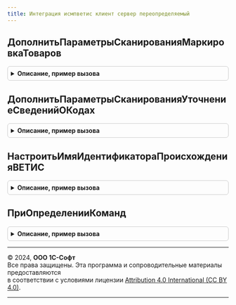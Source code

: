 ```yaml
---
title: Интеграция исмпветис клиент сервер переопределяемый
---
```



## ДополнитьПараметрыСканированияМаркировкаТоваров
<details style="margin: 1em 0; padding: 0.5em; border: 1px solid #ccc; border-radius: 6px;">

<summary style="font-weight: bold; cursor: pointer;">Описание, пример вызова</summary>

```bsl

// Дополняет параметры сканирования для документа Маркировка товаров при необходимости передавать специфику ВетИС:
//   * Взводит флаг "ЗаполнятьДанныеВЕТИС".
//   * Определяет тип идентификатора происхождения ВетИС.
//
// Параметры:
//   Операция              - ПеречислениеСсылка.ВидыОперацийИСМП - операция маркировки.
//   ПараметрыСканирования - См. ШтрихкодированиеОбщегоНазначенияИСКлиент.ПараметрыСканирования.
//   СтандартнаяОбработка  - Булево - признак библиотечной обработки
//
Процедура ДополнитьПараметрыСканированияМаркировкаТоваров(Операция, ПараметрыСканирования, СтандартнаяОбработка) Экспорт
```

Пример вызова
```bsl
ИнтеграцияИСМПВЕТИСКлиентСерверПереопределяемый.ДополнитьПараметрыСканированияМаркировкаТоваров(Операция, ПараметрыСканирования, СтандартнаяОбработка) 
```
</details>

## ДополнитьПараметрыСканированияУточнениеСведенийОКодах
<details style="margin: 1em 0; padding: 0.5em; border: 1px solid #ccc; border-radius: 6px;">

<summary style="font-weight: bold; cursor: pointer;">Описание, пример вызова</summary>

```bsl

// Дополняет параметры сканирования для документа Уточнение сведений о кодах маркировки при необходимости передавать специфику ВетИС:
//   * Взводит флаг "ЗаполнятьДанныеВЕТИС".
//   * Определяет тип идентификатора происхождения ВетИС.
//
// Параметры:
//   Операция              - ПеречислениеСсылка.ВидыОперацийИСМП - операция маркировки.
//   ПараметрыСканирования - См. ШтрихкодированиеОбщегоНазначенияИСКлиент.ПараметрыСканирования.
//   СтандартнаяОбработка  - Булево - признак библиотечной обработки
//
Процедура ДополнитьПараметрыСканированияУточнениеСведенийОКодах(Операция, ПараметрыСканирования, СтандартнаяОбработка) Экспорт
```

Пример вызова
```bsl
ИнтеграцияИСМПВЕТИСКлиентСерверПереопределяемый.ДополнитьПараметрыСканированияУточнениеСведенийОКодах(Операция, ПараметрыСканирования, СтандартнаяОбработка) 
```
</details>

## НастроитьИмяИдентификатораПроисхожденияВЕТИС
<details style="margin: 1em 0; padding: 0.5em; border: 1px solid #ccc; border-radius: 6px;">

<summary style="font-weight: bold; cursor: pointer;">Описание, пример вызова</summary>

```bsl

// Настраивает имя полей/колонок "Идентификатор происхождения ВетИС" в интерфейсе
//
// Параметры:
//  ИмяИдентификатора - Строка - Имя идентификатора
//
Процедура НастроитьИмяИдентификатораПроисхожденияВЕТИС(ИмяИдентификатора) Экспорт
```

Пример вызова
```bsl
ИнтеграцияИСМПВЕТИСКлиентСерверПереопределяемый.НастроитьИмяИдентификатораПроисхожденияВЕТИС(ИмяИдентификатора) 
```
</details>

## ПриОпределенииКоманд
<details style="margin: 1em 0; padding: 0.5em; border: 1px solid #ccc; border-radius: 6px;">

<summary style="font-weight: bold; cursor: pointer;">Описание, пример вызова</summary>

```bsl

// Настраивает имя полей/колонок "Идентификатор происхождения ВетИС" в интерфейсе
//
// Параметры:
//  ИмяФормы - Строка - Имя формы
//  Команды - Массив Из См. ПодключаемыеКомандыИСКлиенСервер.ОписаниеКоманды - Добавляемые на форму команды
//  СтандартнаяОбработка - Булево - признак библиотечной обработки
Процедура ПриОпределенииКоманд(ИмяФормы, Команды, СтандартнаяОбработка) Экспорт
```

Пример вызова
```bsl
ИнтеграцияИСМПВЕТИСКлиентСерверПереопределяемый.ПриОпределенииКоманд(ИмяФормы, Команды, СтандартнаяОбработка) 
```
</details>

---

© 2024, **ООО 1С-Софт**  
Все права защищены. Эта программа и сопроводительные материалы предоставляются  
в соответствии с условиями лицензии [Attribution 4.0 International (CC BY 4.0)](https://creativecommons.org/licenses/by/4.0/legalcode).

---

